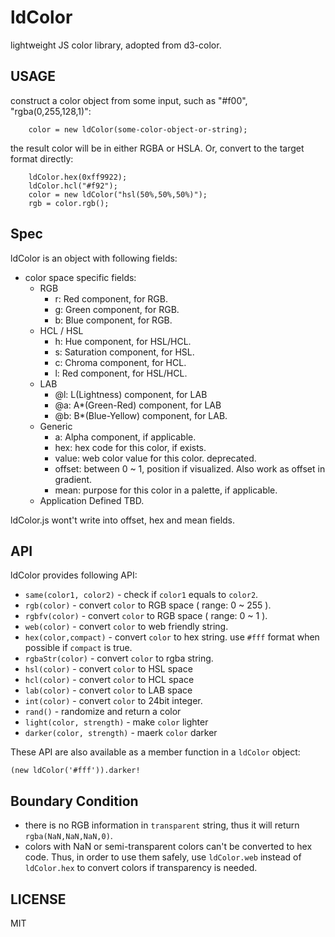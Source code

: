 # ldColor

lightweight JS color library, adopted from d3-color.


## USAGE

construct a color object from some input, such as "#f00", "rgba(0,255,128,1)":

```
    color = new ldColor(some-color-object-or-string);
```

the result color will be in either RGBA or HSLA. Or, convert to the target format directly:

```
    ldColor.hex(0xff9922);
    ldColor.hcl("#f92");
    color = new ldColor("hsl(50%,50%,50%)");
    rgb = color.rgb();
```


## Spec

ldColor is an object with following fields:

 * color space specific fields:
   * RGB
     * r: Red component, for RGB.
     * g: Green component, for RGB.
     * b: Blue component, for RGB.
   * HCL / HSL
     * h: Hue component, for HSL/HCL.
     * s: Saturation component, for HSL.
     * c: Chroma component, for HCL.
     * l: Red component, for HSL/HCL.
   * LAB
     * @l: L(Lightness) component, for LAB
     * @a: A\*(Green-Red) component, for LAB
     * @b: B\*(Blue-Yellow) component, for LAB.
   * Generic
     * a: Alpha component, if applicable.
     * hex: hex code for this color, if exists.
     * value: web color value for this color. deprecated.
     * offset: between 0 ~ 1, position if visualized. Also work as offset in gradient.
     * mean: purpose for this color in a palette, if applicable.
   * Application Defined
     TBD.

ldColor.js wont't write into offset, hex and mean fields.

## API

ldColor provides following API:

 - `same(color1, color2)` - check if `color1` equals to `color2`.
 - `rgb(color)` - convert `color` to RGB space ( range: 0 ~ 255 ).
 - `rgbfv(color)` - convert `color` to RGB space ( range: 0 ~ 1 ).
 - `web(color)` - convert `color` to web friendly string.
 - `hex(color,compact)` - convert `color` to hex string. use `#fff` format when possible if `compact` is true.
 - `rgbaStr(color)` - convert `color` to rgba string.
 - `hsl(color)` - convert `color` to HSL space
 - `hcl(color)` - convert `color` to HCL space
 - `lab(color)` - convert `color` to LAB space
 - `int(color)` - convert `color` to 24bit integer.
 - `rand()` - randomize and return a color
 - `light(color, strength)` - make `color` lighter
 - `darker(color, strength)` - maerk `color` darker

These API are also available as a member function in a `ldColor` object:

    (new ldColor('#fff')).darker!


## Boundary Condition

 - there is no RGB information in `transparent` string, thus it will return `rgba(NaN,NaN,NaN,0)`.
 - colors with NaN or semi-transparent colors can't be converted to hex code. Thus, in order to use them safely, use `ldColor.web` instead of `ldColor.hex` to convert colors if transparency is needed.

## LICENSE

MIT
